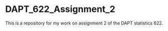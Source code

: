 # DAPT_622_Assignment_2
This is a repository for my work on assignment 2 of the DAPT statistics 622.
